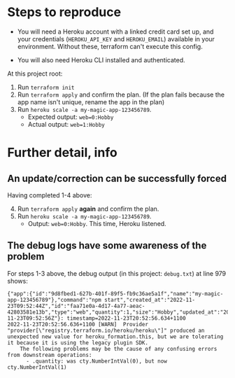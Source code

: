 # Steps to reproduce

- You will need a Heroku account with a linked credit card set up, and your credentials (`HEROKU_API_KEY` and `HEROKU_EMAIL`) available in your environment. Without these, terraform can't execute this config.

- You will also need Heroku CLI installed and authenticated.

At this project root:
1. Run `terraform init` 
2. Run `terraform apply` and confirm the plan. (If the plan fails because the app name isn't unique, rename the app in the plan)
3. Run `heroku scale -a my-magic-app-123456789`.
    - Expected output: `web=0:Hobby`
    - Actual output: `web=1:Hobby`

# Further detail, info

## An update/correction can be successfully forced
Having completed 1-4 above:

4. Run `terraform apply` **again** and confirm the plan.
5. Run `heroku scale -a my-magic-app-123456789`.
    - Output: `web=0:Hobby`. This time, Heroku listened.

## The debug logs have some awareness of the problem

For steps 1-3 above, the debug output (in this project: `debug.txt`) at line 979 shows:

```
{"app":{"id":"9d8fbed1-627b-401f-89f5-fb9c36ae5a1f","name":"my-magic-app-123456789"},"command":"npm start","created_at":"2022-11-23T09:52:44Z","id":"faa71e0a-4d17-4a77-aeac-42803581e13b","type":"web","quantity":1,"size":"Hobby","updated_at":"2022-11-23T09:52:56Z"}: timestamp=2022-11-23T20:52:56.634+1100
2022-11-23T20:52:56.636+1100 [WARN]  Provider "provider[\"registry.terraform.io/heroku/heroku\"]" produced an unexpected new value for heroku_formation.this, but we are tolerating it because it is using the legacy plugin SDK.
    The following problems may be the cause of any confusing errors from downstream operations:
      - .quantity: was cty.NumberIntVal(0), but now cty.NumberIntVal(1)
```


